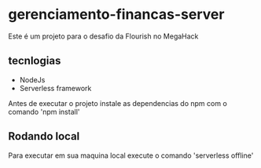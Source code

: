 # gerenciamento-financas-server

Este é um projeto para o desafio da Flourish no MegaHack

## tecnlogias
- NodeJs
- Serverless framework

Antes de executar o projeto instale as dependencias do npm com o comando
'npm install'

## Rodando local
Para executar em sua maquina local execute o comando
'serverless offline'
